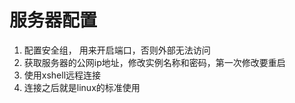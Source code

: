 # 服务器配置

1. 配置安全组， 用来开启端口，否则外部无法访问
2. 获取服务器的公网ip地址，修改实例名称和密码，第一次修改要重启
3. 使用xshell远程连接
4. 连接之后就是linux的标准使用

